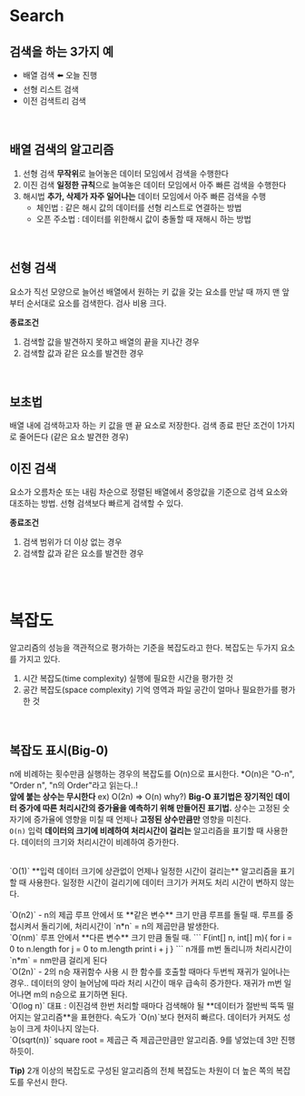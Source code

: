 # Search

## 검색을 하는 3가지 예
- 배열 검색 ⬅️ 오늘 진행
- 선형 리스트 검색
- 이전 검색트리 검색
<br>

## 배열 검색의 알고리즘
1. 선형 검색
**무작위**로 늘어놓은 데이터 모임에서 검색을 수행한다
2. 이진 검색
**일정한 규칙**으로 늘여놓은 데이터 모임에서 아주 빠른 검색을 수행한다
3. 해시법
**추가, 삭제가 자주 일어나는** 데이터 모임에서 아주 빠른 검색을 수행
    - 체인법 : 같은 해시 값의 데이터를 선형 리스트로 연결하는 방법
    - 오픈 주소법 : 데이터를 위한해시 값이 충돌할 때 재해시 하는 방법
<br>

## 선형 검색
요소가 직선 모양으로 늘어선 배열에서 원하는 키 값을 갖는 요소를 만날 때 까지 맨 앞부터 순서대로 요소를 검색한다.
검사 비용 크다.
<br>

**종료조건**
1. 검색할 값을 발견하지 못하고 배열의 끝을 지나간 경우
2. 검색할 값과 같은 요소를 발견한 경우
<br>

## 보초법
배열 내에 검색하고자 하는 키 값을 맨 끝 요소로 저장한다.
검색 종료 판단 조건이 1가지로 줄어든다 (같은 요소 발견한 경우)
<br>

## 이진 검색
요소가 오름차순 또는 내림 차순으로 정렬된 배열에서 중앙값을 기준으로 검색 요소와 대조하는 방법.
선형 검색보다 빠르게 검색할 수 있다.
<br>

**종료조건**
1. 검색 범위가 더 이상 없는 경우
2. 검색할 값과 같은 요소를 발견한 경우
<br>
<br>

# 복잡도
알고리즘의 성능을 객관적으로 평가하는 기준을 복잡도라고 한다.
복잡도는 두가지 요소를 가지고 있다.
1. 시간 복잡도(time complexity)
실행에 필요한 시간을 평가한 것
2. 공간 복잡도(space complexity)
기억 영역과 파일 공간이 얼마나 필요한가를 평가한 것
<br>

## 복잡도 표시(Big-0)
n에 비례하는 횟수만큼 실행하는 경우의 복잡도를 O(n)으로 표시한다.
*O(n)은 "O-n", "Order n", "n의 Order"라고 읽는다..!
<br>
**앞에 붙는 상수는 무시한다**
ex) O(2n) => O(n)
why?) **Big-O 표기법은 장기적인 데이터 증가에 따른 처리시간의 증가율을 예측하기 위해 만들어진 표기법.** 
상수는 고정된 숫자기에 증가율에 영향을 미칠 때 언제나 **고정된 상수만큼만** 영향을 미친다.
<br>
`O(n)`
입력 **데이터의 크기에 비례하여 처리시간이 걸리는** 알고리즘을 표기할 때 사용한다.
데이터의 크기와 처리시간이 비례하여 증가한다.

<br>
`O(1)`
**입력 데이터 크기에 상관없이 언제나 일정한 시간이 걸리는** 알고리즘을 표기할 때 사용한다. 일정한 시간이 걸리기에 데이터 크기가 커져도 처리 시간이 변하지 않는다.<br>
<br>
`O(n2)` - n의 제곱
루프 안에서 또 **같은 변수** 크기 만큼 루프를 돌릴 때.
루프를 중첩시켜서 돌리기에, 처리시간이 `n*n` = n의 제곱만큼 발생한다.
<br>
`O(nm)`
루프 안에서 **다른 변수** 크기 만큼 돌릴 때.
```
F(int[] n, int[] m){
    for i = 0 to n.length
        for j = 0 to m.length
            print i + j
}
```
n개를 m번 돌리니까 처리시간이 `n*m` = nm만큼 걸리게 된다
<br>
`O(2n)` - 2의 n승
재귀함수 사용 시 한 함수를 호출할 때마다 두번씩 재귀가 일어나는 경우..
데이터의 양이 늘어남에 따라 처리 시간이 매우 급속히 증가한다.
재귀가 m번 일어나면 m의 n승으로 표기하면 된다.
<br>
`O(log n)`
대표 : 이진검색
한번 처리할 때마다 검색해야 될 **데이터가 절반씩 뚝뚝 떨어지는 알고리즘**을 표현한다.
속도가 `O(n)`보다 현저히 빠르다.
데이터가 커져도 성능이 크게 차이나지 않는다.
<br>
`O(sqrt(n))`
square root = 제곱근
즉 제곱근만큼만 알고리즘.
9를 넣었는데 3만 진행하듯이.
<br>

**Tip)**
2개 이상의 복잡도로 구성된 알고리즘의 전체 복잡도는 차원이 더 높은 쪽의 복잡도를 우선시 한다.



